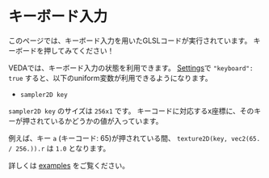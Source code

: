# キーボード入力

<p class="pc-only">このページでは、キーボード入力を用いたGLSLコードが実行されています。
  キーボードを押してみてください！  

</p>

VEDAでは、キーボード入力の状態を利用できます。
[Settings](/settings?lang=ja)で `"keyboard": true` すると、以下のuniform変数が利用できるようになります。

- `sampler2D key`

`sampler2D key` のサイズは `256x1` です。
キーコードに対応するx座標に、そのキーが押されているかどうかの値が入っています。

例えば、キー `a` (キーコード: 65)が押されている間、 `texture2D(key, vec2(65. / 256.)).r` は `1.0` となります。

詳しくは [examples](https://github.com/fand/veda/blob/master/examples/key.frag) をご覧ください。

